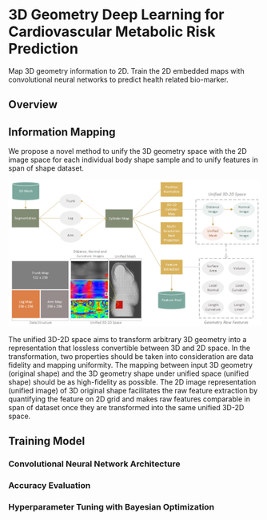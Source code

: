 # 3D Geometry Deep Learning for Cardiovascular Metabolic Risk Prediction
Map 3D geometry information to 2D. Train the 2D embedded maps with convolutional neural networks to predict health related bio-marker.  

## Overview

## Information Mapping
We propose a novel method to unify the 3D geometry space with the 2D image space for each individual body shape sample and to unify features in span of shape dataset. 

<p align="center">
<img width="600" src= demo/3D_Shape_Embedding.png>
</p>

The unified 3D-2D space aims to transform arbitrary 3D geometry into a representation that lossless convertible between 3D and 2D space.  In the transformation, two properties should be taken into consideration are data fidelity and mapping uniformity. The mapping between input 3D geometry (original shape) and the 3D geometry shape under unified space (unified shape) should be as high-fidelity as possible. The 2D image representation (unified image) of 3D original shape facilitates the raw feature extraction by quantifying the feature on 2D grid and makes raw features comparable in span of dataset once they are transformed into the same unified 3D-2D space.

## Training Model
### Convolutional Neural Network Architecture

### Accuracy Evaluation

### Hyperparameter Tuning with Bayesian Optimization

